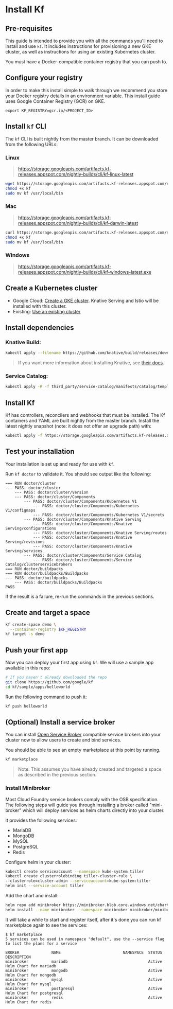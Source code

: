 # Install Kf

## Pre-requisites

This guide is intended to provide you with all the commands you'll
need to install and use `kf`. It includes instructions for provisioning a new
GKE cluster, as well as instructions for using an existing Kubernetes cluster.

You must have a Docker-compatible container registry that you can push to.

## Configure your registry

In order to make this install simple to walk through we recommend you
store your Docker registry details in an environment variable. This
install guide uses Google Container Registry (GCR) on GKE.

```
export KF_REGISTRY=gcr.io/<PROJECT_ID>
```

## Install `kf` CLI

The `kf` CLI is built nightly from the master branch. It can be downloaded
from the following URLs:

### Linux
> https://storage.googleapis.com/artifacts.kf-releases.appspot.com/nightly-builds/cli/kf-linux-latest
```sh
wget https://storage.googleapis.com/artifacts.kf-releases.appspot.com/nightly-builds/cli/kf-linux-latest -O kf
chmod +x kf
sudo mv kf /usr/local/bin
```

### Mac
> https://storage.googleapis.com/artifacts.kf-releases.appspot.com/nightly-builds/cli/kf-darwin-latest
```sh
curl https://storage.googleapis.com/artifacts.kf-releases.appspot.com/nightly-builds/cli/kf-darwin-latest --output kf
chmod +x kf
sudo mv kf /usr/local/bin
```

### Windows
> https://storage.googleapis.com/artifacts.kf-releases.appspot.com/nightly-builds/cli/kf-windows-latest.exe

## Create a Kubernetes cluster

* Google Cloud: [Create a GKE cluster](/docs/install/gke.md). Knative Serving and Istio will be installed with this cluster.
* Existing: [Use an existing cluster](/docs/install/existing-cluster.md)

## Install dependencies

### Knative Build:

```.sh
kubectl apply --filename https://github.com/knative/build/releases/download/v0.6.0/build.yaml
```

> If you want more information about installing Knative, see [their docs][knative].

### Service Catalog:

```.sh
kubectl apply -R -f third_party/service-catalog/manifests/catalog/templates
```

## Install Kf

Kf has controllers, reconcilers and webhooks that must be installed. The Kf
containers and YAML are built nightly from the master branch. Install the latest
nightly snapshot (note: it does not offer an upgrade path) with:

```sh
kubectl apply -f https://storage.googleapis.com/artifacts.kf-releases.appspot.com/nightly-builds/releases/release-latest.yaml
```

## Test your installation

Your installation is set up and ready for use with `kf`.

Run `kf doctor` to validate it. You should see output like the following:

```
=== RUN	doctor/cluster
--- PASS: doctor/cluster
    --- PASS: doctor/cluster/Version
    --- PASS: doctor/cluster/Components
        --- PASS: doctor/cluster/Components/Kubernetes V1
            --- PASS: doctor/cluster/Components/Kubernetes V1/configmaps
            --- PASS: doctor/cluster/Components/Kubernetes V1/secrets
        --- PASS: doctor/cluster/Components/Knative Serving
            --- PASS: doctor/cluster/Components/Knative Serving/configurations
            --- PASS: doctor/cluster/Components/Knative Serving/routes
            --- PASS: doctor/cluster/Components/Knative Serving/revisions
            --- PASS: doctor/cluster/Components/Knative Serving/services
        --- PASS: doctor/cluster/Components/Service Catalog
            --- PASS: doctor/cluster/Components/Service Catalog/clusterservicebrokers
=== RUN	doctor/buildpacks
=== RUN	doctor/buildpacks/Buildpacks
--- PASS: doctor/buildpacks
    --- PASS: doctor/buildpacks/Buildpacks
PASS
```

If the result is a failure, re-run the commands in the previous sections.

## Create and target a space

```sh
kf create-space demo \
  --container-registry $KF_REGISTRY
kf target -s demo
```

## Push your first app

Now you can deploy your first app using `kf`. We will use a sample app
available in this repo:

```.sh
# If you haven't already downloaded the repo
git clone https://github.com/google/kf
cd kf/sample/apps/helloworld
```

Run the following command to push it:

```.sh
kf push helloworld
```

## (Optional) Install a service broker

You can install [Open Service Broker](https://www.openservicebrokerapi.org/)
compatible service brokers into your cluster now to allow users to create and
bind services.

You should be able to see an empty marketplace at this point by running.

```.sh
kf marketplace
```

> Note: This assumes you have already created and targeted a space as described
in the previous section.

### Install Minibroker

Most Cloud Foundry service brokers comply with the OSB specification.
The following steps will guide you through installing a broker called
"mini-broker" which will deploy services as helm charts directly into your cluster.

It provides the following services:

* MariaDB
* MongoDB
* MySQL
* PostgreSQL
* Redis

Configure helm in your cluster:

```.sh
kubectl create serviceaccount --namespace kube-system tiller
kubectl create clusterrolebinding tiller-cluster-rule \
--clusterrole=cluster-admin --serviceaccount=kube-system:tiller
helm init --service-account tiller
```

Add the chart and install:

```.sh
helm repo add minibroker https://minibroker.blob.core.windows.net/charts
helm install --name minibroker --namespace minibroker minibroker/minibroker
```

It will take a while to start and register itself, after it's done you can
run kf marketplace again to see the services:

```
$ kf marketplace
5 services can be used in namespace "default", use the --service flag to list the plans for a service

BROKER              NAME                           NAMESPACE  STATUS  DESCRIPTION
minibroker          mariadb                                   Active  Helm Chart for mariadb
minibroker          mongodb                                   Active  Helm Chart for mongodb
minibroker          mysql                                     Active  Helm Chart for mysql
minibroker          postgresql                                Active  Helm Chart for postgresql
minibroker          redis                                     Active  Helm Chart for redis
```

[knative]: https://github.com/knative/docs/tree/master/docs/install
